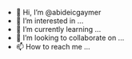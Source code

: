 - 👋 Hi, I’m @abideicgaymer
- 👀 I’m interested in ...
- 🌱 I’m currently learning ...
- 💞️ I’m looking to collaborate on ...
- 📫 How to reach me ...

<!---
abideicgaymer/abideicgaymer is a ✨ special ✨ repository because its `README.md` (this file) appears on your GitHub profile.
You can click the Preview link to take a look at your changes.
--->
